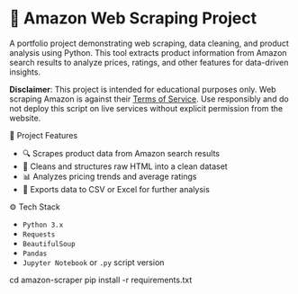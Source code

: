 # 🛒 Amazon Web Scraping Project

A portfolio project demonstrating web scraping, data cleaning, and product analysis using Python. This tool extracts product information from Amazon search results to analyze prices, ratings, and other features for data-driven insights.

 **Disclaimer**: This project is intended for educational purposes only. Web scraping Amazon is against their [Terms of Service](https://www.amazon.com/gp/help/customer/display.html?nodeId=508088). Use responsibly and do not deploy this script on live services without explicit permission from the website.


📌 Project Features

- 🔍 Scrapes product data from Amazon search results
- 🧹 Cleans and structures raw HTML into a clean dataset
- 📊 Analyzes pricing trends and average ratings
- 💾 Exports data to CSV or Excel for further analysis


⚙️ Tech Stack

- `Python 3.x`
- `Requests`
- `BeautifulSoup`
- `Pandas`
- `Jupyter Notebook` or `.py` script version

cd amazon-scraper
pip install -r requirements.txt
